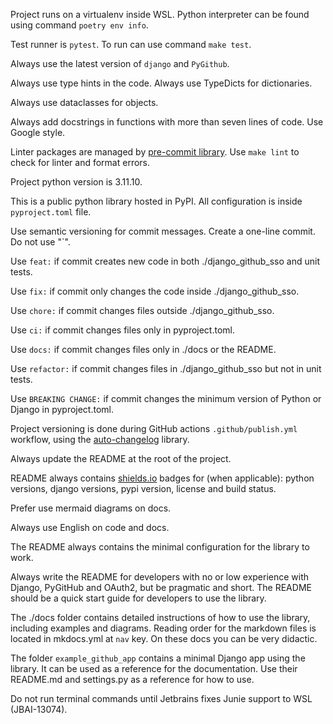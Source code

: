 Project runs on a virtualenv inside WSL. Python interpreter can be found using command `poetry env info`.

Test runner is `pytest`. To run can use command `make test`.

Always use the latest version of `django` and `PyGithub`.

Always use type hints in the code. Always use TypeDicts for dictionaries.

Always use dataclasses for objects.

Always add docstrings in functions with more than seven lines of code. Use Google style.

Linter packages are managed by [pre-commit library](https://github.com/pre-commit/pre-commit). Use `make lint` to check for linter and format errors.

Project python version is 3.11.10.

This is a public python library hosted in PyPI. All configuration is inside `pyproject.toml` file.

Use semantic versioning for commit messages. Create a one-line commit. Do not use "`".

Use `feat:` if commit creates new code in both ./django_github_sso and unit tests.

Use `fix:` if commit only changes the code inside ./django_github_sso.

Use `chore:` if commit changes files outside ./django_github_sso.

Use `ci:` if commit changes files only in pyproject.toml.

Use `docs:` if commit changes files only in ./docs or the README.

Use `refactor:` if commit changes files in ./django_github_sso but not in unit tests.

Use `BREAKING CHANGE:` if commit changes the minimum version of Python or Django in pyproject.toml.

Project versioning is done during GitHub actions `.github/publish.yml` workflow, using the [auto-changelog](https://github.com/KeNaCo/auto-changelog) library.

Always update the README at the root of the project.

README always contains [shields.io](https://shields.io/docs) badges for (when applicable): python versions, django versions, pypi version, license and build status.

Prefer use mermaid diagrams on docs.

Always use English on code and docs.

The README always contains the minimal configuration for the library to work.

Always write the README for developers with no or low experience with Django, PyGitHub and OAuth2, but be pragmatic and short. The README should be a quick start guide for developers to use the library.

The ./docs folder contains detailed instructions of how to use the library, including examples and diagrams. Reading order for the markdown files is located in mkdocs.yml at `nav` key. On these docs you can be very didactic.

The folder `example_github_app` contains a minimal Django app using the library. It can be used as a reference for the documentation. Use their README.md and settings.py as a reference for how to use.

Do not run terminal commands until Jetbrains fixes Junie support to WSL (JBAI-13074).
